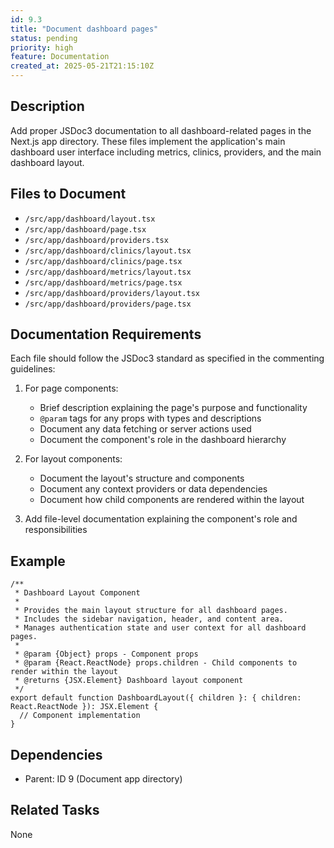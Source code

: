 ```yaml
---
id: 9.3
title: "Document dashboard pages"
status: pending
priority: high
feature: Documentation
created_at: 2025-05-21T21:15:10Z
---
```


## Description

Add proper JSDoc3 documentation to all dashboard-related pages in the Next.js app directory. These files implement the application's main dashboard user interface including metrics, clinics, providers, and the main dashboard layout.

## Files to Document

- `/src/app/dashboard/layout.tsx`
- `/src/app/dashboard/page.tsx`
- `/src/app/dashboard/providers.tsx`
- `/src/app/dashboard/clinics/layout.tsx`
- `/src/app/dashboard/clinics/page.tsx`
- `/src/app/dashboard/metrics/layout.tsx`
- `/src/app/dashboard/metrics/page.tsx`
- `/src/app/dashboard/providers/layout.tsx`
- `/src/app/dashboard/providers/page.tsx`

## Documentation Requirements

Each file should follow the JSDoc3 standard as specified in the commenting guidelines:

1. For page components:
   - Brief description explaining the page's purpose and functionality
   - `@param` tags for any props with types and descriptions
   - Document any data fetching or server actions used
   - Document the component's role in the dashboard hierarchy

2. For layout components:
   - Document the layout's structure and components
   - Document any context providers or data dependencies
   - Document how child components are rendered within the layout

3. Add file-level documentation explaining the component's role and responsibilities

## Example

```tsx
/**
 * Dashboard Layout Component
 * 
 * Provides the main layout structure for all dashboard pages.
 * Includes the sidebar navigation, header, and content area.
 * Manages authentication state and user context for all dashboard pages.
 *
 * @param {Object} props - Component props
 * @param {React.ReactNode} props.children - Child components to render within the layout
 * @returns {JSX.Element} Dashboard layout component
 */
export default function DashboardLayout({ children }: { children: React.ReactNode }): JSX.Element {
  // Component implementation
}
```

## Dependencies

- Parent: ID 9 (Document app directory)

## Related Tasks

None
